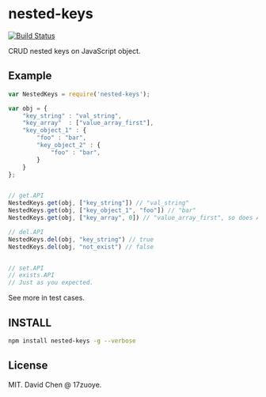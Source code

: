nested-keys
=========
[![Build Status](https://img.shields.io/travis/17zuoye/nested-keys/master.svg?style=flat)](https://travis-ci.org/17zuoye/nested-keys)


CRUD nested keys on JavaScript object.



Example
------------------------------------
```javascript
var NestedKeys = require('nested-keys');

var obj = {
    "key_string" : "val_string",
    "key_array"  : ["value_array_first"],
    "key_object_1" : {
        "foo" : "bar",
        "key_object_2" : {
            "foo" : "bar",
        }
    }
};


// get.API
NestedKeys.get(obj, ["key_string"]) // "val_string"
NestedKeys.get(obj, ["key_object_1", "foo"]) // "bar"
NestedKeys.get(obj, ["key_array", 0]) // "value_array_first", so does Array index.

// del.API
NestedKeys.del(obj, "key_string") // true
NestedKeys.del(obj, "not_exist") // false


// set.API
// exists.API
// Just as you expected.
```

See more in test cases.


INSTALL
------------------------------------
```bash
npm install nested-keys -g --verbose
```

License
------------------------------------
MIT. David Chen @ 17zuoye.
